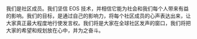 我们是社区成员。我们坚信 EOS 技术，并相信它能为社会和我们每个人带来有益的影响。我们的目标，是通过自己的影响力，将每个社区成员的心声表达出来，让大家真正最大程度地行使发言权。我们将是大家在全球社区发声的窗口，我们将把大家的希望和规划放在心中，并为之奋斗。
